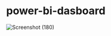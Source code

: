 # power-bi-dasboard
![Screenshot (180)](https://github.com/Rjsunny03/power-bi-dasboard/assets/126224504/1c3ed3e5-8535-4df4-b2d2-eb59220660a4)

